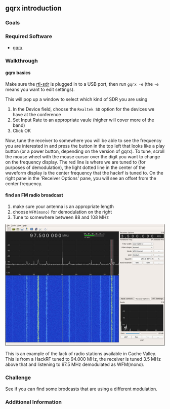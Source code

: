 ## gqrx introduction

### Goals

### Required Software
* [gqrx](/software-2016/#gqrx)

### Walkthrough

#### gqrx basics

Make sure the [rtl-sdr](rtl-sdr.com) is plugged in to a USB port, then run
`gqrx -e` (the `-e` means you want to edit settings).

This will pop up a window to select which kind of SDR you are using

1. In the Device field, choose the `Realtek SD` option for the devices we have at the conference
1. Set Input Rate to an appropriate vaule (higher will cover more of the band)
1. Click OK

Now, tune the receiver to somewhere you will be able to see the frequency you
are interested in and press the button in the top left that looks like a play
button (or a power button, depending on the version of gqrx).  To tune, scroll
the mouse wheel with the mouse cursor over the digit you want to
change on the frequency display.  The red line is where we are tuned to (for
purposes of demodulation), the light dotted line in the center of the waveform
display is the center frequency that the hackrf is tuned to.  On the right pane
in the 'Receiver Options' pane, you will see an offset from the center
frequency.

#### find an FM radio broadcast

1. make sure your antenna is an appropriate length
1. choose `WFM(mono)` for demodulation on the right
1. Tune to somewhere between 88 and 108 MHz

![gqrx - FM - 97.5 MHz](img/gqrx-receiver-97500000.jpg)

This is an example of the lack of radio stations available in Cache Valley.  This is from a HackRF tuned to 94.000 MHz, the receiver is tuned 3.5 MHz above that and listening to 97.5 MHz demodulated as WFM(mono).  

### Challenge

See if you can find some brodcasts that are using a different modulation.

### Additional Information

